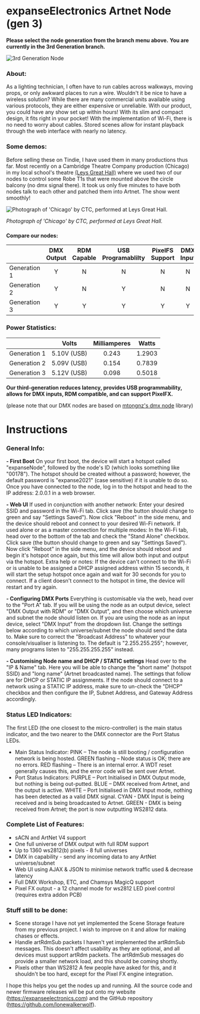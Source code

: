 # expanseElectronics Artnet Node (gen 3)

**Please select the node generation from the branch menu above.**
**You are currently in the 3rd Generation branch.**

![3rd Generation Node](https://user-images.githubusercontent.com/63847434/156920937-ab59d553-d830-4a00-8578-9451ea7b3224.jpg)

### **About:**
As a lighting technician, I often have to run cables across walkways, moving props, or only awkward places to run a wire. Wouldn't it be nice to have a wireless solution? While there are many commercial units available using various protocols, they are either expensive or unreliable. With our product, you could have any show set up within hours! With its slim and compact design, it fits right in your pocket! With the implementation of Wi-Fi, there is no need to worry about cables. Stored scenes allow for instant playback through the web interface with nearly no latency. 

### **Some demos:**
Before selling these on Tindie, I have used them in many productions thus far. Most recently on a Cambridge Theatre Company production (Chicago) in my local school's theatre [(Leys Great Hall)](https://www.theleys.net/591/venue-hire/great-hall) where we used two of our nodes to control some Robe T1s that were mounted above the circle balcony (no dmx signal there). It took us only five minutes to have both nodes talk to each other and patched them into Artnet. The show went smoothly!

![Photograph of 'Chicago' by CTC, performed at Leys Great Hall.](https://www.lightsoundjournal.com/wp-content/uploads/2020/01/Robe-Chicago-DSC_5091-photo-by-Eliza-Wilmot-e1578990456228.jpg "Photograph of 'Chicago' by CTC, performed at Leys Great Hall.")

*Photograph of 'Chicago' by CTC, performed at Leys Great Hall.*

### 
**Compare our nodes:**

|               | DMX Output    | RDM Capable | USB Programablilty | PixelFS Support | DMX Input       |
| ------------- |:-------------:|:-----------:|:------------------:| :---------------: | :---------:   |
| Generation 1  | Y             | N           | N                  | N               | N               |
| Generation 2  | Y             | N           | Y                  | N               | N               |
| Generation 3  | Y             | Y           | Y                  | Y               | Y               |

### **Power Statistics:**
| | Volts | Milliamperes | Watts |
| --------     | :--------:  |:--------:| :----------------: |
| Generation 1 | 5.10V (USB) | 0.243    | 1.2903             |
| Generation 2 | 5.09V (USB) | 0.154    | 0.7839             |
| Generation 3 | 5.12V (USB) | 0.098    | 0.5018             |

**Our third-generation reduces latency, provides USB programmability, allows for DMX inputs, RDM compatible, and can support PixelFX.**

(please note that our DMX nodes are based on [mtongnz's dmx node](https://github.com/mtongnz) library)

# Instructions
### **General Info:**
**-	First Boot**
On your first boot, the device will start a hotspot called "expanseNode", followed by the node's ID (which looks something like "00178"). The hotspot should be created without a password; however, the default password is  "expanse2021" (case sensitive) if it is unable to do so. 
Once you have connected to the node, log in to the hotspot and head to the IP address: 2.0.0.1 in a web browser.

**-	Web UI**
If used in conjunction with another network: Enter your desired SSID and password in the Wi-Fi tab. Click save (the button should change to green and say "Settings Saved"). Now click "Reboot" in the side menu, and the device should reboot and connect to your desired Wi-Fi network.
If used alone or as a master connection for multiple modes: In the Wi-Fi tab, head over to the bottom of the tab and check the "Stand Alone" checkbox. Click save (the button should change to green and say "Settings Saved"). Now click "Reboot" in the side menu, and the device should reboot and begin it's hotspot once again, but this time will allow both input and output via the hotspot. 
Extra help or notes: If the device can't connect to the Wi-Fi or is unable to be assigned a DHCP assigned address within 15 seconds, it will start the setup hotspot once again and wait for 30 seconds for you to connect. If a client doesn't connect to the hotspot in time, the device will restart and try again.

**-	Configuring DMX Ports**
Everything is customisable via the web, head over to the "Port A" tab. If you will be using the node as an output device, select "DMX Output with RDM" or "DMX Output", and then choose which universe and subnet the node should listen on. If you are using the node as an input device, select "DMX Input" from the dropdown list. Change the settings below according to which universe/subnet the node should send the data to. Make sure to correct the "Broadcast Address" to whatever your console/visualiser is listening to. The default is "2.255.255.255"; however, many programs listen to "255.255.255.255" instead. 

**-	Customising Node name and DHCP / STATIC settings**
Head over to the "IP & Name" tab. Here you will be able to change the "short name" (hotspot SSID) and "long name" (Artnet broadcasted name). The settings that follow are for DHCP or STATIC IP assignments. If the node should connect to a network using a STATIC IP address, make sure to un-check the "DHCP" checkbox and then configure the IP, Subnet Address, and Gateway Address accordingly. 

### **Status LED Indicators:**
The first LED (the one closest to the micro-controller) is the main status indicator, and the two nearer to the DMX connector are the Port Status LEDs. 
-	Main Status Indicator:
PINK – The node is still booting / configuration network is being hosted. 
GREEN flashing – Node status is OK; there are no errors. 
RED flashing – There is an internal error. A WDT reset generally causes this, and the error code will be sent over Artnet. 
-	Port Status Indicators:
PURPLE – Port Initialised in DMX Output mode, but nothing is being out-putted. 
BLUE – DMX received from Artnet, and the output is active. 
WHITE – Port Initialised in DMX Input mode, nothing has been detected as a valid DMX signal.
CYAN - DMX Input is being received and is being broadcasted to Artnet.
GREEN - DMX is being received from Artnet; the port is now outputting WS2812 data. 

### **Complete List of Features:**
-	sACN and ArtNet V4 support
-	One full universe of DMX output with full RDM support 
-	Up to 1360 ws2812(b) pixels - 8 full universes
-	DMX in capability - send any incoming data to any ArtNet universe/subnet
-	Web UI using AJAX & JSON to minimise network traffic used & decrease latency
-	Full DMX Workshop, ETC, and Chamsys MagicQ support 
-	Pixel FX output - a 12 channel mode for ws2812 LED pixel control (requires extra addon PCB)

### **Stuff still to be done:**
-	Scene storage
I have not yet implemented the Scene Storage feature from my previous project. I wish to improve on it and allow for making chases or effects.
-	Handle artRdmSub packets
I haven't yet implemented the artRdmSub messages. This doesn't affect usability as they are optional, and all devices must support artRdm packets. The artRdmSub messages do provide a smaller network load, and this should be coming shortly. 
-	Pixels other than WS2812
A few people have asked for this, and it shouldn't be too hard, except for the Pixel FX engine integration.

I hope this helps you get the nodes up and running. 
All the source code and newer firmware releases will be put onto my website (https://expanseelectronics.com) and the GitHub repository (https://github.com/lonewalkerwolf).

